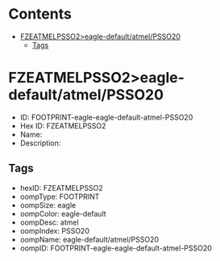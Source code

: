 



Contents
========

* [FZEATMELPSSO2>eagle-default/atmel/PSSO20](#fzeatmelpsso2eagle-defaultatmelpsso20)
	* [Tags](#tags)

# FZEATMELPSSO2>eagle-default/atmel/PSSO20

- ID: FOOTPRINT-eagle-eagle-default-atmel-PSSO20
- Hex ID: FZEATMELPSSO2
- Name: 
- Description: 

## Tags

- hexID: FZEATMELPSSO2
- oompType: FOOTPRINT
- oompSize: eagle
- oompColor: eagle-default
- oompDesc: atmel
- oompIndex: PSSO20
- oompName: eagle-default/atmel/PSSO20
- oompID: FOOTPRINT-eagle-eagle-default-atmel-PSSO20
